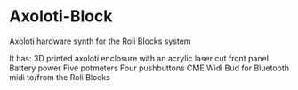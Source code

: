 # Axoloti-Block
Axoloti hardware synth for the Roli Blocks system

It has:
3D printed axoloti enclosure with an acrylic laser cut front panel
Battery power
Five potmeters
Four pushbuttons
CME Widi Bud for Bluetooth midi to/from the Roli Blocks